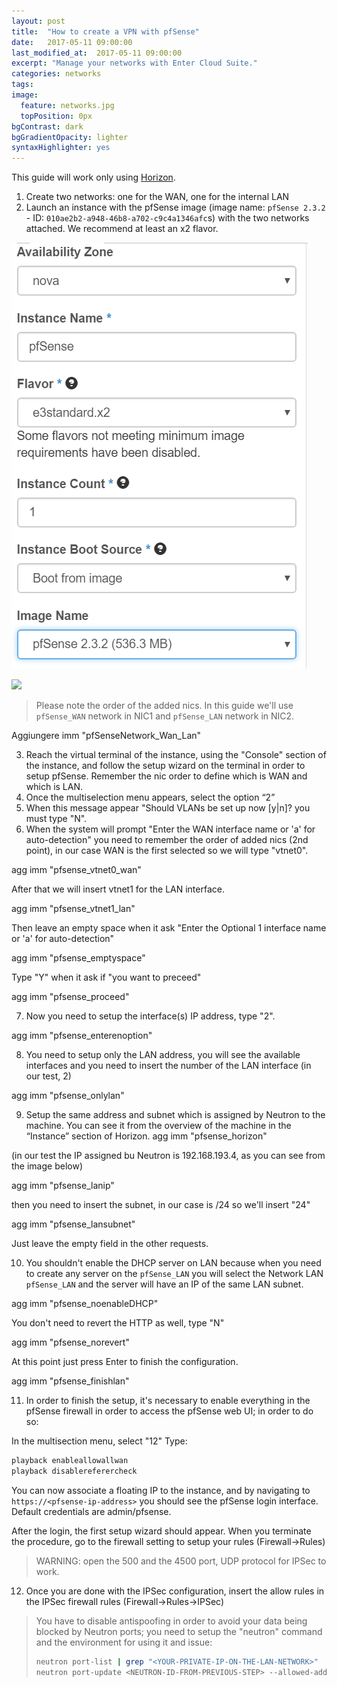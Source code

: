 ```yaml
---
layout: post
title:  "How to create a VPN with pfSense"
date:   2017-05-11 09:00:00
last_modified_at:  2017-05-11 09:00:00
excerpt: "Manage your networks with Enter Cloud Suite."
categories: networks
tags:
image:
  feature: networks.jpg
  topPosition: 0px
bgContrast: dark
bgGradientOpacity: lighter
syntaxHighlighter: yes
---
```


This guide will work only using [Horizon](https://horizon.entercloudsuite.com/).

1. Create two networks: one for the WAN, one for the internal LAN
2. Launch an instance with the pfSense image (image name: `pfSense 2.3.2` - ID: `010ae2b2-a948-46b8-a702-c9c4a1346afc`s) with the two networks attached. We recommend at least an x2 flavor.

![Aggiungere immagine "pfsense_creazioneimmagine"](/assets/images/posts/pfsense_creazioneimmagine.PNG)

<img class="responsive-guide-img" src="{{ site.baseurl_posts_img }}pfsense_creazioneimmagine.PNG">

> Please note the order of the added nics.
> In this guide we'll use `pfSense_WAN` network in NIC1 and `pfSense_LAN` network in NIC2.

Aggiungere imm "pfSenseNetwork_Wan_Lan"

3. Reach the virtual terminal of the instance, using the "Console" section of the instance, and follow the setup wizard on the terminal in order to setup pfSense. Remember the nic order to define which is WAN and which is LAN.
4. Once the multiselection menu appears, select the option “2”
5. When this message appear "Should VLANs be set up now [y|n]? you must type "N".
6. When the system will prompt "Enter the WAN interface name or 'a' for auto-detection" you need to remember the order of added nics (2nd point), in our case WAN is the first selected so we will type "vtnet0".

agg imm "pfsense_vtnet0_wan"

After that we will insert vtnet1 for the LAN interface.

agg imm "pfsense_vtnet1_lan"

Then leave an empty space when it ask "Enter the Optional 1 interface name or 'a' for auto-detection"

agg imm "pfsense_emptyspace"

Type "Y" when it ask if "you want to preceed"

agg imm "pfsense_proceed"

7. Now you need to setup the interface(s) IP address, type "2".

agg imm "pfsense_enterenoption"

8. You need to setup only the LAN address, you will see the available interfaces and you need to insert the number of the LAN interface (in our test, 2)

agg imm "pfsense_onlylan"

9. Setup the same address and subnet which is assigned by Neutron to the machine. You can see it from the overview of the machine in the “Instance” section of Horizon.
agg imm "pfsense_horizon"

(in our test the IP assigned bu Neutron is 192.168.193.4, as you can see from the image below)

agg imm "pfsense_lanip"

then you need to insert the subnet, in our case is /24 so we'll insert "24"

agg imm "pfsense_lansubnet"

Just leave the empty field in the other requests.

10. You shouldn't enable the DHCP server on LAN because when you need to create any server on the `pfSense_LAN` you will select the Network LAN `pfSense_LAN` and the server will have an IP of the same LAN subnet.

agg imm "pfsense_noenableDHCP"

You don't need to revert the HTTP as well, type "N"

agg imm "pfsense_norevert"

At this point just press Enter to finish the configuration.

agg imm "pfsense_finishlan"

11. In order to finish the setup, it's necessary to enable everything in the pfSense firewall in order to access the pfSense web UI; in order to do so:

In the multisection menu, select "12"
Type:
```bash
playback enableallowallwan
playback disablereferercheck
```
You can now associate a floating IP to the instance, and by navigating to `https://<pfsense-ip-address>` you should see the pfSense login interface. Default credentials are admin/pfsense.

After the login, the first setup wizard should appear. When you terminate the procedure, go to the firewall setting to setup your rules (Firewall->Rules)

> WARNING: open the 500 and the 4500 port, UDP protocol for IPSec to work.

12. Once you are done with the IPSec configuration, insert the allow rules in the IPSec firewall rules (Firewall->Rules->IPSec)

>  You have to disable antispoofing in order to avoid your data being blocked by Neutron ports; you need to setup the "neutron" command and the environment for using it and issue:
> ```bash
> neutron port-list | grep "<YOUR-PRIVATE-IP-ON-THE-LAN-NETWORK>"
> neutron port-update <NEUTRON-ID-FROM-PREVIOUS-STEP> --allowed-address-pairs type=dict list=true ip_address=0.0.0.0/1 ip_address=128.0.0.0/1
> ```